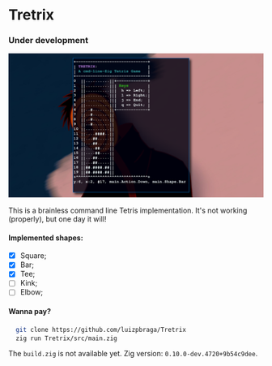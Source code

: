# Tretrix

### Under development 

![](./screenshot/tretrix2610.png)

This is a brainless command line Tetris implementation.
It's not working (properly), but one day it will!

#### Implemented shapes:
 - [X] Square;
 - [X] Bar;
 - [X] Tee;
 - [ ] Kink;
 - [ ] Elbow;

#### Wanna pay? 
```bash 
  git clone https://github.com/luizpbraga/Tretrix
  zig run Tretrix/src/main.zig 
```
The `build.zig` is not available yet.
Zig version: `0.10.0-dev.4720+9b54c9dee`.
